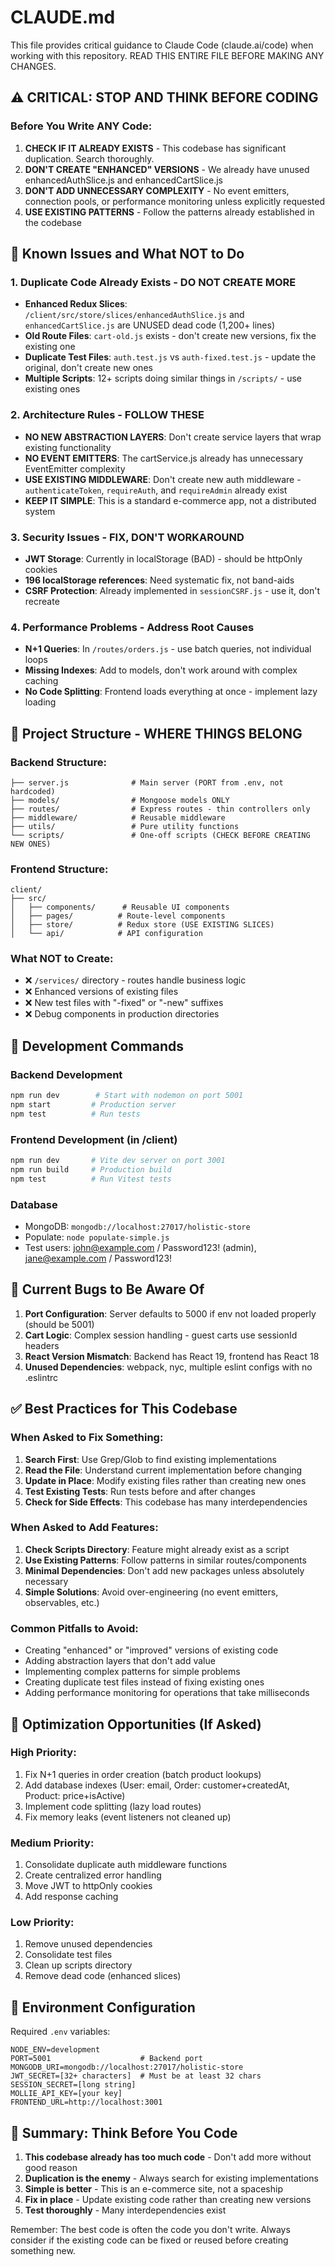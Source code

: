 # CLAUDE.md

This file provides critical guidance to Claude Code (claude.ai/code) when working with this repository. READ THIS ENTIRE FILE BEFORE MAKING ANY CHANGES.

## ⚠️ CRITICAL: STOP AND THINK BEFORE CODING

### Before You Write ANY Code:
1. **CHECK IF IT ALREADY EXISTS** - This codebase has significant duplication. Search thoroughly.
2. **DON'T CREATE "ENHANCED" VERSIONS** - We already have unused enhancedAuthSlice.js and enhancedCartSlice.js
3. **DON'T ADD UNNECESSARY COMPLEXITY** - No event emitters, connection pools, or performance monitoring unless explicitly requested
4. **USE EXISTING PATTERNS** - Follow the patterns already established in the codebase

## 🚨 Known Issues and What NOT to Do

### 1. **Duplicate Code Already Exists - DO NOT CREATE MORE**
- **Enhanced Redux Slices**: `/client/src/store/slices/enhancedAuthSlice.js` and `enhancedCartSlice.js` are UNUSED dead code (1,200+ lines)
- **Old Route Files**: `cart-old.js` exists - don't create new versions, fix the existing one
- **Duplicate Test Files**: `auth.test.js` vs `auth-fixed.test.js` - update the original, don't create new ones
- **Multiple Scripts**: 12+ scripts doing similar things in `/scripts/` - use existing ones

### 2. **Architecture Rules - FOLLOW THESE**
- **NO NEW ABSTRACTION LAYERS**: Don't create service layers that wrap existing functionality
- **NO EVENT EMITTERS**: The cartService.js already has unnecessary EventEmitter complexity
- **USE EXISTING MIDDLEWARE**: Don't create new auth middleware - `authenticateToken`, `requireAuth`, and `requireAdmin` already exist
- **KEEP IT SIMPLE**: This is a standard e-commerce app, not a distributed system

### 3. **Security Issues - FIX, DON'T WORKAROUND**
- **JWT Storage**: Currently in localStorage (BAD) - should be httpOnly cookies
- **196 localStorage references**: Need systematic fix, not band-aids
- **CSRF Protection**: Already implemented in `sessionCSRF.js` - use it, don't recreate

### 4. **Performance Problems - Address Root Causes**
- **N+1 Queries**: In `/routes/orders.js` - use batch queries, not individual loops
- **Missing Indexes**: Add to models, don't work around with complex caching
- **No Code Splitting**: Frontend loads everything at once - implement lazy loading

## 📁 Project Structure - WHERE THINGS BELONG

### Backend Structure:
```
├── server.js              # Main server (PORT from .env, not hardcoded)
├── models/                # Mongoose models ONLY
├── routes/                # Express routes - thin controllers only
├── middleware/            # Reusable middleware
├── utils/                 # Pure utility functions
└── scripts/               # One-off scripts (CHECK BEFORE CREATING NEW ONES)
```

### Frontend Structure:
```
client/
├── src/
│   ├── components/      # Reusable UI components
│   ├── pages/          # Route-level components
│   ├── store/          # Redux store (USE EXISTING SLICES)
│   └── api/            # API configuration
```

### What NOT to Create:
- ❌ `/services/` directory - routes handle business logic
- ❌ Enhanced versions of existing files
- ❌ New test files with "-fixed" or "-new" suffixes
- ❌ Debug components in production directories

## 🔧 Development Commands

### Backend Development
```bash
npm run dev        # Start with nodemon on port 5001
npm start         # Production server
npm test          # Run tests
```

### Frontend Development (in /client)
```bash
npm run dev       # Vite dev server on port 3001  
npm run build     # Production build
npm test          # Run Vitest tests
```

### Database
- MongoDB: `mongodb://localhost:27017/holistic-store`
- Populate: `node populate-simple.js`
- Test users: john@example.com / Password123! (admin), jane@example.com / Password123!

## 🐛 Current Bugs to Be Aware Of

1. **Port Configuration**: Server defaults to 5000 if env not loaded properly (should be 5001)
2. **Cart Logic**: Complex session handling - guest carts use sessionId headers
3. **React Version Mismatch**: Backend has React 19, frontend has React 18
4. **Unused Dependencies**: webpack, nyc, multiple eslint configs with no .eslintrc

## ✅ Best Practices for This Codebase

### When Asked to Fix Something:
1. **Search First**: Use Grep/Glob to find existing implementations
2. **Read the File**: Understand current implementation before changing
3. **Update in Place**: Modify existing files rather than creating new ones
4. **Test Existing Tests**: Run tests before and after changes
5. **Check for Side Effects**: This codebase has many interdependencies

### When Asked to Add Features:
1. **Check Scripts Directory**: Feature might already exist as a script
2. **Use Existing Patterns**: Follow patterns in similar routes/components
3. **Minimal Dependencies**: Don't add new packages unless absolutely necessary
4. **Simple Solutions**: Avoid over-engineering (no event emitters, observables, etc.)

### Common Pitfalls to Avoid:
- Creating "enhanced" or "improved" versions of existing code
- Adding abstraction layers that don't add value
- Implementing complex patterns for simple problems
- Creating duplicate test files instead of fixing existing ones
- Adding performance monitoring for operations that take milliseconds

## 🚀 Optimization Opportunities (If Asked)

### High Priority:
1. Fix N+1 queries in order creation (batch product lookups)
2. Add database indexes (User: email, Order: customer+createdAt, Product: price+isActive)
3. Implement code splitting (lazy load routes)
4. Fix memory leaks (event listeners not cleaned up)

### Medium Priority:
1. Consolidate duplicate auth middleware functions
2. Create centralized error handling
3. Move JWT to httpOnly cookies
4. Add response caching

### Low Priority:
1. Remove unused dependencies
2. Consolidate test files
3. Clean up scripts directory
4. Remove dead code (enhanced slices)

## 📝 Environment Configuration

Required `.env` variables:
```
NODE_ENV=development
PORT=5001                    # Backend port
MONGODB_URI=mongodb://localhost:27017/holistic-store
JWT_SECRET=[32+ characters]  # Must be at least 32 chars
SESSION_SECRET=[long string]
MOLLIE_API_KEY=[your key]
FRONTEND_URL=http://localhost:3001
```

## 🎯 Summary: Think Before You Code

1. **This codebase already has too much code** - Don't add more without good reason
2. **Duplication is the enemy** - Always search for existing implementations
3. **Simple is better** - This is an e-commerce site, not a spaceship
4. **Fix in place** - Update existing code rather than creating new versions
5. **Test thoroughly** - Many interdependencies exist

Remember: The best code is often the code you don't write. Always consider if the existing code can be fixed or reused before creating something new.